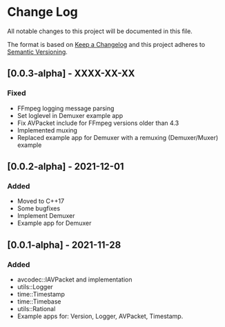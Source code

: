 # Change Log
All notable changes to this project will be documented in this file.
 
The format is based on [Keep a Changelog](http://keepachangelog.com/)
and this project adheres to [Semantic Versioning](http://semver.org/).

## [0.0.3-alpha] - XXXX-XX-XX
 
### Fixed
- FFmpeg logging message parsing
- Set loglevel in Demuxer example app
- Fix AVPacket include for FFmpeg versions older than 4.3
- Implemented muxing
- Replaced example app for Demuxer with a remuxing (Demuxer/Muxer) example


## [0.0.2-alpha] - 2021-12-01
 
### Added
- Moved to C++17
- Some bugfixes
- Implement Demuxer
- Example app for Demuxer

 
## [0.0.1-alpha] - 2021-11-28
 
### Added
- avcodec::IAVPacket and implementation
- utils::Logger
- time::Timestamp
- time::Timebase
- utils::Rational
- Example apps for: Version, Logger, AVPacket, Timestamp.

